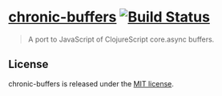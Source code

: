 
# [chronic-buffers](https://romac.me/projects/chronic-buffers)  [![Build Status](https://travis-ci.org/romac/chronic-buffers.png?branch=master)](https://travis-ci.org/romac/chronic-buffers)

> A port to JavaScript of ClojureScript core.async buffers.

## License

chronic-buffers is released under the [MIT license](http://romac.mit-license.org/).
